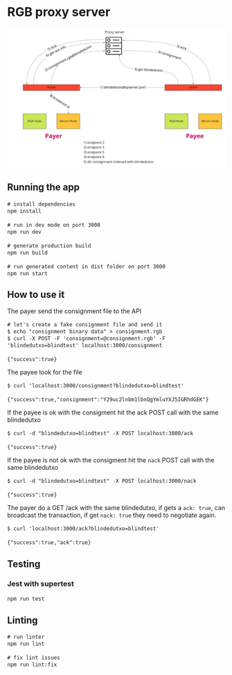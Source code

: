 # RGB proxy server

![workflow](workflow.jpg)

## Running the app

```
# install dependencies
npm install

# run in dev mode on port 3000
npm run dev

# generate production build
npm run build

# run generated content in dist folder on port 3000
npm run start
```
## How to use it
The payer send the consignment file to the API
```
# let's create a fake consignment file and send it
$ echo "consignment binary data" > consignment.rgb
$ curl -X POST -F 'consignment=@consignment.rgb' -F 'blindedutxo=blindtest' localhost:3000/consignment

{"success":true}
```
The payee look for the file
```
$ curl 'localhost:3000/consignment?blindedutxo=blindtest'

{"success":true,"consignment":"Y29uc2lnbm1lbnQgYmluYXJ5IGRhdGEK"}
```
If the payee is ok with the consigment hit the ack POST call with the same blindedutxo
```
$ curl -d "blindedutxo=blindtest" -X POST localhost:3000/ack

{"success":true}
```
If the payee is not ok with the consigment hit the `nack` POST call with the same blindedutxo
```
$ curl -d "blindedutxo=blindtest" -X POST localhost:3000/nack

{"success":true}
```
The payer do a GET /ack with the same blindedutxo, if gets a `ack: true`, can broadcast the transaction, if get `nack: true` they need to negotiate again.
```
$ curl 'localhost:3000/ack?blindedutxo=blindtest'

{"success":true,"ack":true}
```
## Testing

### Jest with supertest

```
npm run test
```

## Linting

```
# run linter
npm run lint

# fix lint issues
npm run lint:fix
```
